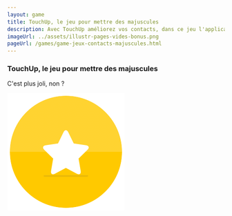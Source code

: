 ```yaml
---
layout: game
title: TouchUp, le jeu pour mettre des majuscules
description: Avec TouchUp améliorez vos contacts, dans ce jeu l'application vous aide à trouver vos contacts vides
imageUrl: ../assets/illustr-pages-vides-bonus.png
pageUrl: /games/game-jeux-contacts-majuscules.html
---
```

### TouchUp, le jeu pour mettre des majuscules
C'est plus joli, non ?

<img src=../assets/illustr-pages-vides-bonus.png>
